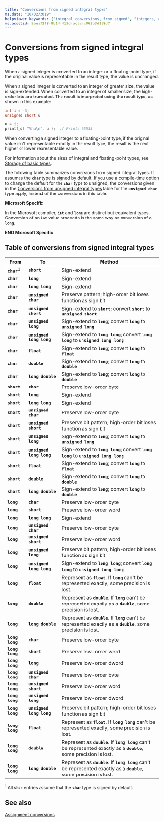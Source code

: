 ```yaml
---
title: "Conversions from signed integral types"
ms.date: "10/02/2019"
helpviewer_keywords: ["integral conversions, from signed", "integers, converting", "conversions [C++], integral", "data type conversion [C++], signed and unsigned integers", "type conversion [C++], signed and unsigned integers"]
ms.assetid: 5eea32f8-8b14-413d-acac-c063b3d118d7
---
```

# Conversions from signed integral types

When a signed integer is converted to an integer or a floating-point type, if the original value is representable in the result type, the value is unchanged.

When a signed integer is converted to an integer of greater size, the value is sign-extended. When converted to an integer of smaller size, the high-order bits are truncated. The result is interpreted using the result type, as shown in this example:

```C
int i = -3;
unsigned short u;

u = i;
printf_s( "%hu\n", u );  // Prints 65533
```

When converting a signed integer to a floating-point type, if the original value isn't representable exactly in the result type, the result is the next higher or lower representable value.

For information about the sizes of integral and floating-point types, see [Storage of basic types](../c-language/storage-of-basic-types.md).

The following table summarizes conversions from signed integral types. It assumes the **`char`** type is signed by default. If you use a compile-time option to change the default for the **`char`** type to unsigned, the conversions given in the [Conversions from unsigned integral types](../c-language/conversions-from-unsigned-integral-types.md) table for the **`unsigned char`** type apply, instead of the conversions in this table.

**Microsoft Specific**

In the Microsoft compiler, **`int`** and **`long`** are distinct but equivalent types. Conversion of an **`int`** value proceeds in the same way as conversion of a **`long`**.

**END Microsoft Specific**

## Table of conversions from signed integral types

|From|To|Method|
|----------|--------|------------|
|**`char`**<sup>1</sup>|**`short`**|Sign-extend|
|**`char`**|**`long`**|Sign-extend|
|**`char`**|**`long long`**|Sign-extend|
|**`char`**|**`unsigned char`**|Preserve pattern; high-order bit loses function as sign bit|
|**`char`**|**`unsigned short`**|Sign-extend to **`short`**; convert **`short`** to **`unsigned short`**|
|**`char`**|**`unsigned long`**|Sign-extend to **`long`**; convert **`long`** to **`unsigned long`**|
|**`char`**|**`unsigned long long`**|Sign-extend to **`long long`**; convert **`long long`** to **`unsigned long long`**|
|**`char`**|**`float`**|Sign-extend to **`long`**; convert **`long`** to **`float`**|
|**`char`**|**`double`**|Sign-extend to **`long`**; convert **`long`** to **`double`**|
|**`char`**|**`long double`**|Sign-extend to **`long`**; convert **`long`** to **`double`**|
|**`short`**|**`char`**|Preserve low-order byte|
|**`short`**|**`long`**|Sign-extend|
|**`short`**|**`long long`**|Sign-extend|
|**`short`**|**`unsigned char`**|Preserve low-order byte|
|**`short`**|**`unsigned short`**|Preserve bit pattern; high-order bit loses function as sign bit|
|**`short`**|**`unsigned long`**|Sign-extend to **`long`**; convert **`long`** to **`unsigned long`**|
|**`short`**|**`unsigned long long`**|Sign-extend to **`long long`**; convert **`long long`** to **`unsigned long long`**|
|**`short`**|**`float`**|Sign-extend to **`long`**; convert **`long`** to **`float`**|
|**`short`**|**`double`**|Sign-extend to **`long`**; convert **`long`** to **`double`**|
|**`short`**|**`long double`**|Sign-extend to **`long`**; convert **`long`** to **`double`**|
|**`long`**|**`char`**|Preserve low-order byte|
|**`long`**|**`short`**|Preserve low-order word|
|**`long`**|**`long long`**|Sign-extend|
|**`long`**|**`unsigned char`**|Preserve low-order byte|
|**`long`**|**`unsigned short`**|Preserve low-order word|
|**`long`**|**`unsigned long`**|Preserve bit pattern; high-order bit loses function as sign bit|
|**`long`**|**`unsigned long long`**|Sign-extend to **`long long`**; convert **`long long`** to **`unsigned long long`**|
|**`long`**|**`float`**|Represent as **`float`**. If **`long`** can't be represented exactly, some precision is lost.|
|**`long`**|**`double`**|Represent as **`double`**. If **`long`** can't be represented exactly as a **`double`**, some precision is lost.|
|**`long`**|**`long double`**|Represent as **`double`**. If **`long`** can't be represented exactly as a **`double`**, some precision is lost.|
|**`long long`**|**`char`**|Preserve low-order byte|
|**`long long`**|**`short`**|Preserve low-order word|
|**`long long`**|**`long`**|Preserve low-order dword|
|**`long long`**|**`unsigned char`**|Preserve low-order byte|
|**`long long`**|**`unsigned short`**|Preserve low-order word|
|**`long long`**|**`unsigned long`**|Preserve low-order dword|
|**`long long`**|**`unsigned long long`**|Preserve bit pattern; high-order bit loses function as sign bit|
|**`long long`**|**`float`**|Represent as **`float`**. If **`long long`** can't be represented exactly, some precision is lost.|
|**`long long`**|**`double`**|Represent as **`double`**. If **`long long`** can't be represented exactly as a **`double`**, some precision is lost.|
|**`long long`**|**`long double`**|Represent as **`double`**. If **`long long`** can't be represented exactly as a **`double`**, some precision is lost.|

<sup>1</sup> All **`char`** entries assume that the **`char`** type is signed by default.

## See also

[Assignment conversions](../c-language/assignment-conversions.md)
